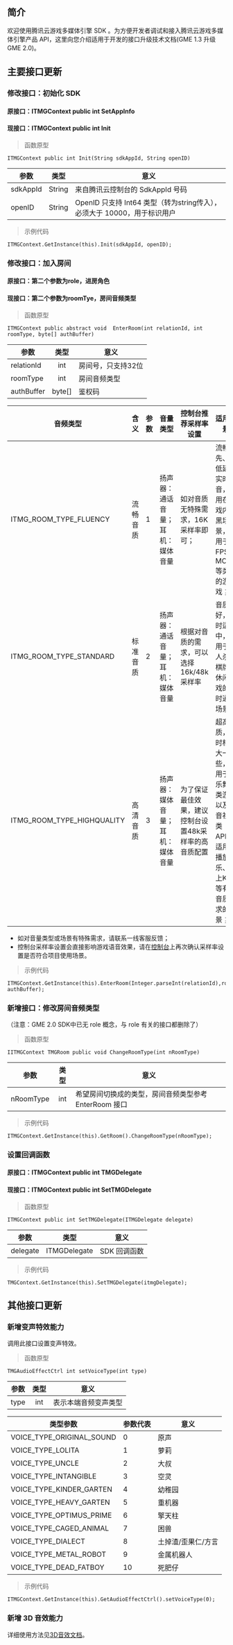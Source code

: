 ## 简介
欢迎使用腾讯云游戏多媒体引擎 SDK 。为方便开发者调试和接入腾讯云游戏多媒体引擎产品 API，这里向您介绍适用于开发的接口升级技术文档(GME 1.3 升级 GME 2.0)。


## 主要接口更新

### 修改接口：初始化 SDK
#### 原接口：ITMGContext public int SetAppInfo
#### 现接口：ITMGContext public int Init
> 函数原型 
```
ITMGContext public int Init(String sdkAppId, String openID)
```

|参数     | 类型         |意义|
| ------------- |:-------------:|-------------|
| sdkAppId    	|String  |来自腾讯云控制台的 SdkAppId 号码						|
| openID    	|String  |OpenID 只支持 Int64 类型（转为string传入），必须大于 10000，用于标识用户 	|

> 示例代码 

```
ITMGContext.GetInstance(this).Init(sdkAppId, openID);
```


### 修改接口：加入房间
#### 原接口：第二个参数为role，进房角色
#### 现接口：第二个参数为roomTye，房间音频类型
> 函数原型
```
ITMGContext public abstract void  EnterRoom(int relationId, int roomType, byte[] authBuffer)
```

|参数     | 类型         |意义|
| ------------- |:-------------:|-------------|
| relationId 	|int		|房间号，只支持32位	|
| roomType 	|int		|房间音频类型		|
| authBuffer	|byte[]	|鉴权码				|

|音频类型     	|含义|参数|音量类型|控制台推荐采样率设置|适用场景|
| ------------- |------------ | ---- |---- |---- |---- |
| ITMG_ROOM_TYPE_FLUENCY			|流畅音质	|1|扬声器：通话音量；耳机：媒体音量	|如对音质无特殊需求，16K采样率即可；					|流畅优先、超低延迟实时语音，应用在游戏内开黑场景，适用于FPS、MOBA等类型的游戏；	|							
| ITMG_ROOM_TYPE_STANDARD			|标准音质	|2|扬声器：通话音量；耳机：媒体音量	|根据对音质的需求，可以选择16k/48k采样率				|音质较好，延时适中，适用于狼人杀、棋牌等休闲游戏的实时通话场景；	|												
| ITMG_ROOM_TYPE_HIGHQUALITY		|高清音质	|3|扬声器：媒体音量；耳机：媒体音量	|为了保证最佳效果，建议控制台设置48k采样率的高音质配置	|超高音质，延时相对大一些，适用于音乐舞蹈类游戏以及语音社交类APP；适用于播放音乐、线上K歌等有高音质要求的场景；	|

- 如对音量类型或场景有特殊需求，请联系一线客服反馈；
- 控制台采样率设置会直接影响游戏语音效果，请在[控制台](https://console.cloud.tencent.com/gamegme)上再次确认采样率设置是否符合项目使用场景。

> 示例代码  
```
ITMGContext.GetInstance(this).EnterRoom(Integer.parseInt(relationId),roomType, authBuffer);    
```

### 新增接口：修改房间音频类型
（注意：GME 2.0 SDK中已无 role 概念，与 role 有关的接口都删除了）
> 函数原型  
```
IITMGContext TMGRoom public void ChangeRoomType(int nRoomType)
```


|参数     | 类型         |意义|
| ------------- |:-------------:|-------------|
| nRoomType    |int    |希望房间切换成的类型，房间音频类型参考 EnterRoom 接口|

> 示例代码  
```
ITMGContext.GetInstance(this).GetRoom().ChangeRoomType(nRoomType);
```


### 设置回调函数
#### 原接口：ITMGContext public int TMGDelegate
#### 现接口：ITMGContext public int SetTMGDelegate
> 函数原型 
```
ITMGContext public int SetTMGDelegate(ITMGDelegate delegate)
```
|参数     | 类型         |意义|
| ------------- |:-------------:|-------------|
| delegate    |ITMGDelegate |SDK 回调函数|
> 示例代码  
```
TMGContext.GetInstance(this).SetTMGDelegate(itmgDelegate);
```





## 其他接口更新
### 新增变声特效能力
调用此接口设置变声特效。
> 函数原型  
```
TMGAudioEffectCtrl int setVoiceType(int type)
```
|参数     | 类型         |意义|
| ------------- |:-------------:|-------------|
| type    |int                    |表示本端音频变声类型|


|类型参数     |参数代表|意义|
| ------------- |-------------|------------- |
|VOICE_TYPE_ORIGINAL_SOUND  	|0	|原声			|
|VOICE_TYPE_LOLITA    			|1	|萝莉			|
|VOICE_TYPE_UNCLE  			|2	|大叔			|
|VOICE_TYPE_INTANGIBLE    		|3	|空灵			|
|VOICE_TYPE_KINDER_GARTEN    	|4	|幼稚园			|
|VOICE_TYPE_HEAVY_GARTEN    	|5	|重机器			|
|VOICE_TYPE_OPTIMUS_PRIME    	|6	|擎天柱			|
|VOICE_TYPE_CAGED_ANIMAL    	|7	|困兽			|
|VOICE_TYPE_DIALECT    			|8	|土掉渣/歪果仁/方言	|
|VOICE_TYPE_METAL_ROBOT    	|9	|金属机器人		|
|VOICE_TYPE_DEAD_FATBOY    	|10	|死肥仔			|

> 示例代码  
```
ITMGContext.GetInstance(this).GetAudioEffectCtrl().setVoiceType(0);
```


### 新增 3D 音效能力

详细使用方法见[3D音效文档](../GME%20Spatializer%20Manual.md)。


